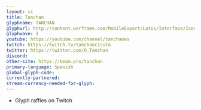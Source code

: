 ```yaml
---
layout: cc
title: Tanchan
glyphname: TANCHAN
glyphurl: http://content.warframe.com/MobileExport/Lotus/Interface/Icons/Player/ContentCreators/Tanchan.png
glyphwave: 2
youtube: https://youtube.com/channel/tanchanes
twitch: https://twitch.tv/tanchancicuta
twitter: https://twitter.com/O_Tanchan
discord: 
other-site: https://beam.pro/tanchan
primary-language: Spanish
global-glyph-code: 
currently-partnered: 
stream-currency-needed-for-glyph: 
---
```

* Glyph raffles on Twitch

